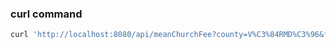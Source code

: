 ### curl command

```bash
curl 'http://localhost:8080/api/meanChurchFee?county=V%C3%84RMD%C3%96&fromYear=2017&toYear=2023'
```